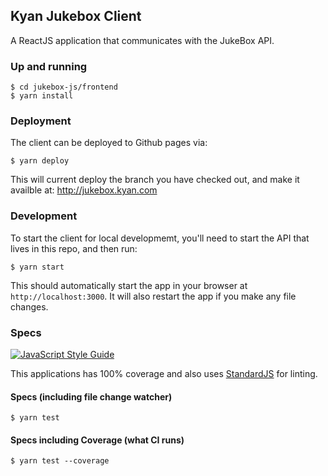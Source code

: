 ## Kyan Jukebox Client

A ReactJS application that communicates with the JukeBox API.

### Up and running

```
$ cd jukebox-js/frontend
$ yarn install
```

### Deployment

The client can be deployed to Github pages via:

`$ yarn deploy`

This will current deploy the branch you have checked out, and make it availble at: http://jukebox.kyan.com

### Development

To start the client for local developmemt, you'll need to start the API that lives in this repo, and then run:

`$ yarn start`

This should automatically start the app in your browser at `http://localhost:3000`. It will also restart the app if you make any file changes.

### Specs

[![JavaScript Style Guide](https://img.shields.io/badge/code_style-standard-brightgreen.svg)](https://standardjs.com)

This applications has 100% coverage and also uses [StandardJS](https://standardjs.com/) for linting.

#### Specs (including file change watcher)

`$ yarn test`

#### Specs including Coverage (what CI runs)

`$ yarn test --coverage`


